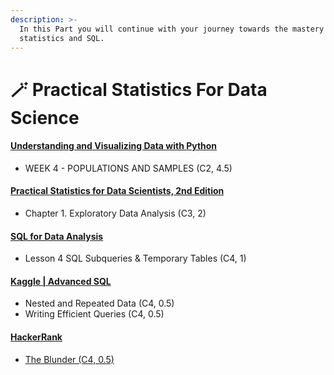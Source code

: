 ```yaml
---
description: >-
  In this Part you will continue with your journey towards the mastery of
  statistics and SQL.
---
```


# 🪄 Practical Statistics For Data Science

#### [Understanding and Visualizing Data with Python](https://www.coursera.org/learn/understanding-visualization-data) <a href="#understanding-and-visualizing-data-with-python" id="understanding-and-visualizing-data-with-python"></a>

* WEEK 4 - POPULATIONS AND SAMPLES (C2, 4.5)

#### [Practical Statistics for Data Scientists, 2nd Edition](https://learning.oreilly.com/library/view/practical-statistics-for/9781492072935/) <a href="#practical-statistics-for-data-scientists-2nd-edition" id="practical-statistics-for-data-scientists-2nd-edition"></a>

* Chapter 1. Exploratory Data Analysis (C3, 2)

#### [SQL for Data Analysis](https://www.udacity.com/course/sql-for-data-analysis--ud198) <a href="#sql-for-data-analysis" id="sql-for-data-analysis"></a>

* Lesson 4 SQL Subqueries & Temporary Tables (C4, 1)

#### [Kaggle | Advanced SQL](https://www.kaggle.com/learn/advanced-sql) <a href="#kaggle--advanced-sql" id="kaggle--advanced-sql"></a>

* Nested and Repeated Data (C4, 0.5)
* Writing Efficient Queries (C4, 0.5)

#### [HackerRank](https://www.hackerrank.com/) <a href="#hackerrank" id="hackerrank"></a>

* [The Blunder (C4, 0.5)](https://www.hackerrank.com/challenges/the-blunder/problem)
